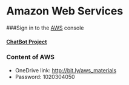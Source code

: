 # Amazon Web Services
###Sign in to the [AWS](https://aws.amazon.com/console/) console
#### [ChatBot Project](https://aws.amazon.com/getting-started/hands-on/bots-just-got-better-net-toolkit-lex-lambda-cognito/)

### Content of AWS
 * OneDrive link: http://bit.ly/aws_materials
 * Password: 1020304050
